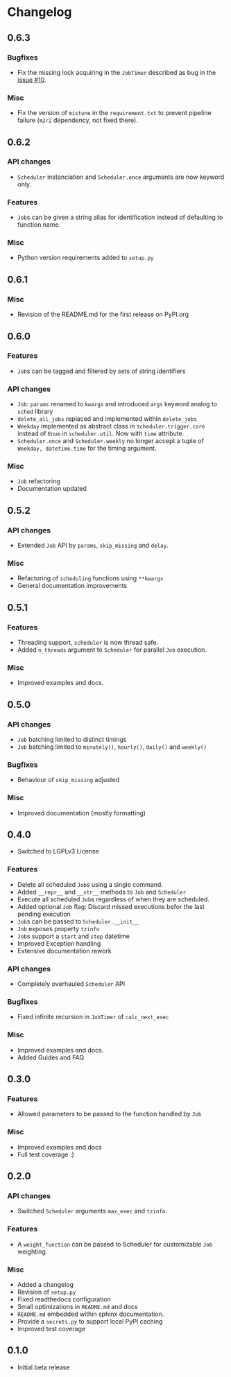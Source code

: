 # Changelog

## 0.6.3

### Bugfixes

+ Fix the missing lock acquiring in the `JobTimer` described as bug in the [issue #10](https://gitlab.com/DigonIO/scheduler/-/issues/10).

### Misc

+ Fix the version of `mistune` in the `requirement.txt` to prevent pipeline failure  (`m2r2` dependency, not fixed there).

## 0.6.2

### API changes

+ `Scheduler` instanciation and `Scheduler.once` arguments are now keyword only.

### Features

+ `Job`s can be given a string alias for identification instead of defaulting to function name.

### Misc

+ Python version requirements added to `setup.py`

## 0.6.1

### Misc

+ Revision of the README.md for the first release on PyPI.org

## 0.6.0

### Features

+ `Job`s can be tagged and filtered by sets of string identifiers

### API changes

+ `Job`: `params` renamed to `kwargs` and introduced `args` keyword analog to
  `sched` library
+ `delete_all_jobs` replaced and implemented within `delete_jobs`
+ `Weekday` implemented as abstract class in `scheduler.trigger.core` instead of
  `Enum` in `scheduler.util`. Now with `time` attribute.
+ `Scheduler.once` and `Scheduler.weekly` no longer accept a tuple of `Weekday, datetime.time`
  for the timing argument.

### Misc

+ `Job` refactoring
+ Documentation updated

## 0.5.2

### API changes

+ Extended `Job` API by `params`, `skip_missing` and `delay`.

### Misc

+ Refactoring of `scheduling` functions using `**kwargs`
+ General documentation improvements

## 0.5.1

### Features

+ Threading support, `scheduler` is now thread safe.
+ Added `n_threads` argument to `Scheduler` for parallel `Job` execution.

### Misc

+ Improved examples and docs.

## 0.5.0

### API changes

+ `Job` batching limited to distinct timings
+ `Job` batching limited to `minutely()`, `hourly()`, `daily()` and `weekly()`

### Bugfixes

+ Behaviour of `skip_missing` adjusted

### Misc

+ Improved documentation (mostly formatting)

## 0.4.0

+ Switched to LGPLv3 License

### Features

+ Delete all scheduled `Job`s using a single command.
+ Added `__repr__` and `__str__` methods to `Job` and `Scheduler`
+ Execute all scheduled `Job`s regardless of when they are scheduled.
+ Added optional `Job` flag: Discard missed executions befor the last pending execution
+ `Job`s can be passed to `Scheduler.__init__`
+ `Job` exposes property `tzinfo`
+ `Job`s support a `start` and `stop` datetime
+ Improved Exception handling
+ Extensive documentation rework

### API changes

+ Completely overhauled `Scheduler` API

### Bugfixes

+ Fixed infinite recursion in `JobTimer` of `calc_next_exec`

### Misc

+ Improved examples and docs.
+ Added Guides and FAQ

## 0.3.0

### Features

+ Allowed parameters to be passed to the function handled by `Job`

### Misc

+ Improved examples and docs
+ Full test coverage :)

## 0.2.0

### API changes

+ Switched `Scheduler` arguments `max_exec` and `tzinfo`.

### Features

+ A `weight_function` can be passed to Scheduler for customizable `Job` weighting.

### Misc

+ Added a changelog
+ Revision of `setup.py`
+ Fixed readthedocs configuration
+ Small optimizations in `README.md` and docs
+ `README.md` embedded within sphinx documentation.
+ Provide a `secrets.py` to support local PyPI caching
+ Improved test coverage

## 0.1.0

+ Initial beta release
